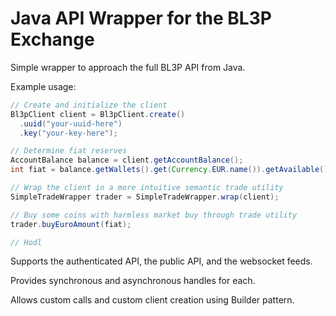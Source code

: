 # Java API Wrapper for the BL3P Exchange

Simple wrapper to approach the full BL3P API from Java.

Example usage:

````java
// Create and initialize the client
Bl3pClient client = Bl3pClient.create()
  .uuid("your-uuid-here")
  .key("your-key-here");

// Determine fiat reserves
AccountBalance balance = client.getAccountBalance();
int fiat = balance.getWallets().get(Currency.EUR.name()).getAvailable().getValueInt();

// Wrap the client in a more intuitive semantic trade utility
SimpleTradeWrapper trader = SimpleTradeWrapper.wrap(client);

// Buy some coins with harmless market buy through trade utility
trader.buyEuroAmount(fiat);

// Hodl
````

Supports the authenticated API, the public API, and the websocket feeds.

Provides synchronous and asynchronous handles for each.

Allows custom calls and custom client creation using Builder pattern.
